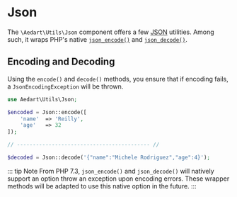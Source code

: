 # Json

The `\Aedart\Utils\Json` component offers a few [JSON](https://www.json.org/) utilities.
Among such, it wraps PHP's native [`json_encode()`](https://secure.php.net/manual/en/function.json-encode.php) and [`json_decode()`](https://secure.php.net/manual/en/function.json-decode.php).

## Encoding and Decoding

Using the `encode()` and `decode()` methods, you ensure that if encoding fails, a `JsonEncodingException` will be thrown.

```php
use Aedart\Utils\Json;

$encoded = Json::encode([
    'name'  => 'Reilly',
    'age'   => 32
]);

// ------------------------------------------ //

$decoded = Json::decode('{"name":"Michele Rodriguez","age":4}');
```

::: tip Note
From PHP 7.3, `json_encode()` and `json_decode()` will natively support an option throw an exception upon encoding errors.
These wrapper methods will be adapted to use this native option in the future.
:::
